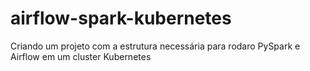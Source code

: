 # airflow-spark-kubernetes
Criando um projeto com a estrutura necessária para rodaro PySpark e Airflow em um cluster Kubernetes
